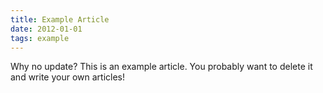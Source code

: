 ```yaml
---
title: Example Article
date: 2012-01-01
tags: example
---
```


Why no update? This is an example article. You probably want to delete it and write your own articles!
